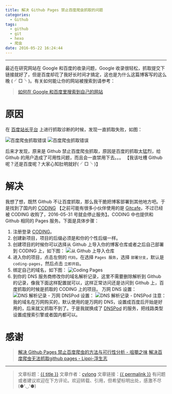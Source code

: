 ```yaml
---
title: 解决 Github Pages 禁止百度爬虫抓取的问题
categories:
  - Github
tags:
  - github
  - git
  - hexo
  - 爬虫
date: 2016-05-22 16:24:44
---
```

---

最近在研究网站在 Google 和百度的收录问题，Google 收录很轻松，抓取提交下链接就好了，但是百度却花了我好长时间才搞定，这也是为什么这篇博客写的这么晚 ( ╯□╰ )。有关如何能让你的网站被搜索到请参考：

> [如何在 Google 和百度里搜索到自己的网站][1]

<!-- more -->

# 原因

在 [百度站长平台][2] 上进行抓取诊断的时候，发现一直抓取失败，如图：

![百度爬虫抓取错误](spider-test.png)
![百度爬虫抓取错误](exception.png)

后来才发现，原来是 Github 禁止百度爬虫抓取，原因是百度的抓取太猛烈，给 Github 的用户造成了可用性问题，而且会一直禁用下去。。。 【我该吐槽 Github 呢？还是百度呢？大家心知肚明就好( ╯□╰ )】

# 解决

我想了想，既然 Github 不让百度抓取，那么我干脆把博客部署到其他地方吧。于是找到了国内的 [CODING][4] 【之前可能有很多小伙伴使用的是 [Gitcafe][5]，不过已经被 CODING 收购了，2016-05-31 号就会停止服务】。CODING 中也提供和 Github 相同的 Pages 服务。下面是具体步骤：

1. 注册登录 [CODING][4]。
2. 创建新项目，项目的后缀必须是和你的个性后缀一样。
3. 创建项目的时候你可以选择从 Github 上导入你的博客仓库或者之后自己部署到 CODING 上，如下图：
![从 Github 上导入仓库](import-from-github.png)
4. 进入你的项目，点击左侧的 `代码`，在选择 `Pages 服务`，选择 `部署分支`，默认是 `coding-pages`，然后点击 `立即开启`。
5. 绑定自己的域名，如下图：
![Coding Pages](coding-pages.png)
6. 到你的 DNS 服务商修改你的域名解析记录，这里不需要删除解析到 Github 的记录，像我下面这样配置就可以，这样正常访问还是访问到 Github 上，百度抓取的时候是抓取的 CODING 上的项目。
万网 DNS 设置：
![DNS 解析记录 - 万网](dns-parse.png)
DNSPod 设置：
![DNS 解析记录 - DNSPod](dns-parse-dnspod.png)
注意：我的域名在万网购买的，默认使用的是万网的 DNS，设置成百度后开始是好用的，后来就又抓取不到了。于是我就换成了 [DNSPod][6] 的服务，把线路类型设置成搜索引擎或者国内都可以。

# 感谢

> [解决 Github Pages 禁止百度爬虫的方法与可行性分析 - 咀嚼之味][3]
> [解决百度爬虫无法抓取github pages - Lippi-浮生志][7]

---

> 文章标题：<a href='{{ permalink }}' title='{{ title }}' >{{ title }}</a>
> 文章作者：[cylong](http://www.cylong.com/about/ "cylong")
> 文章链接：<a href='{{ permalink }}' title='{{ title }}' >{{ permalink }}</a>
> 有问题或者建议欢迎在下方评论。欢迎转载、引用，但希望标明出处，感激不尽(●'◡'●)

[1]: http://www.cylong.com/blog/2016/05/22/google-baidu-search/ "如何在 Google 和百度里搜索到自己的网站"
[2]: http://zhanzhang.baidu.com/ "百度站长平台"
[3]: http://jerryzou.com/posts/feasibility-of-allowing-baiduSpider-for-Github-Pages/ "解决 Github Pages 禁止百度爬虫的方法与可行性分析 - 咀嚼之味"
[4]: https://coding.net "CODING"
[5]: https://gitcafe.com/ "Gitcafe"
[6]: https://www.dnspod.cn/ "DNSPod-免费智能DNS解析服务商"
[7]: http://www.ezlippi.com/blog/2016/02/baidu-spider-forbidden.html "解决百度爬虫无法抓取github pages - Lippi-浮生志"
